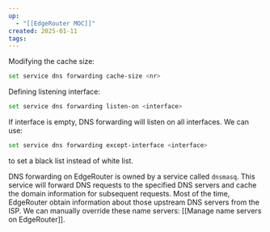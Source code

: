```yaml
---
up:
  - "[[EdgeRouter MOC]]"
created: 2025-01-11
tags:
---
```

Modifying the cache size:
```bash
set service dns forwarding cache-size <nr>
```

Defining listening interface:
```bash
set service dns forwarding listen-on <interface>
```
If interface is empty, DNS forwarding will listen on all interfaces.
We can use:
```bash
set service dns forwarding except-interface <interface>
```
to set a black list instead of white list.

DNS forwarding on EdgeRouter is owned by a service called `dnsmasq`. This service will forward DNS requests to the specified DNS servers and cache the domain information for subsequent requests.
Most of the time, EdgeRouter obtain information about those upstream DNS servers from the ISP. We can manually override these name servers: [[Manage name servers on EdgeRouter]].



